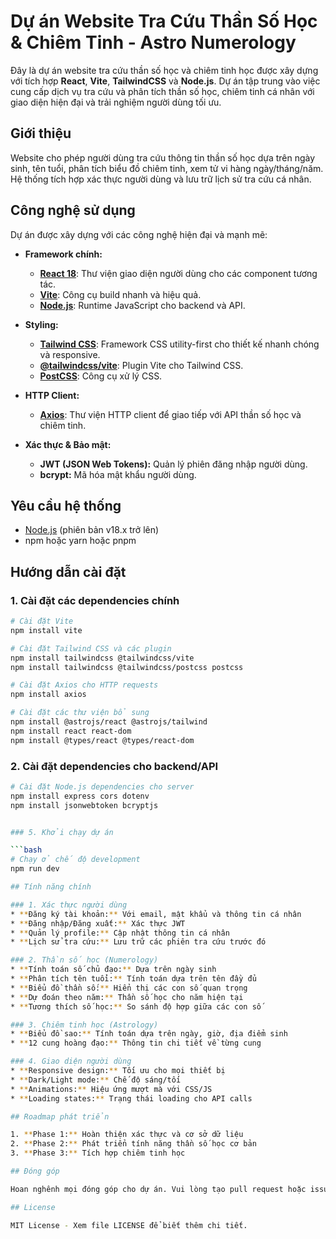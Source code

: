 # Dự án Website Tra Cứu Thần Số Học & Chiêm Tinh - Astro Numerology

Đây là dự án website tra cứu thần số học và chiêm tinh học được xây dựng với tích hợp **React**, **Vite**, **TailwindCSS** và **Node.js**. Dự án tập trung vào việc cung cấp dịch vụ tra cứu và phân tích thần số học, chiêm tinh cá nhân với giao diện hiện đại và trải nghiệm người dùng tối ưu.

## Giới thiệu

Website cho phép người dùng tra cứu thông tin thần số học dựa trên ngày sinh, tên tuổi, phân tích biểu đồ chiêm tinh, xem tử vi hàng ngày/tháng/năm. Hệ thống tích hợp xác thực người dùng và lưu trữ lịch sử tra cứu cá nhân.

## Công nghệ sử dụng

Dự án được xây dựng với các công nghệ hiện đại và mạnh mẽ:

* **Framework chính:**
    * [**React 18**](https://react.dev/): Thư viện giao diện người dùng cho các component tương tác.
    * [**Vite**](https://vitejs.dev/): Công cụ build nhanh và hiệu quả.
    * [**Node.js**](https://nodejs.org/): Runtime JavaScript cho backend và API.

* **Styling:**
    * [**Tailwind CSS**](https://tailwindcss.com/): Framework CSS utility-first cho thiết kế nhanh chóng và responsive.
    * [**@tailwindcss/vite**](https://tailwindcss.com/docs/guides/vite): Plugin Vite cho Tailwind CSS.
    * [**PostCSS**](https://postcss.org/): Công cụ xử lý CSS.

* **HTTP Client:**
    * [**Axios**](https://axios-http.com/): Thư viện HTTP client để giao tiếp với API thần số học và chiêm tinh.

* **Xác thực & Bảo mật:**
    * **JWT (JSON Web Tokens):** Quản lý phiên đăng nhập người dùng.
    * **bcrypt:** Mã hóa mật khẩu người dùng.

## Yêu cầu hệ thống

* [Node.js](https://nodejs.org/) (phiên bản v18.x trở lên)
* npm hoặc yarn hoặc pnpm

## Hướng dẫn cài đặt

### 1. Cài đặt các dependencies chính

```bash
# Cài đặt Vite
npm install vite

# Cài đặt Tailwind CSS và các plugin
npm install tailwindcss @tailwindcss/vite
npm install tailwindcss @tailwindcss/postcss postcss

# Cài đặt Axios cho HTTP requests
npm install axios

# Cài đặt các thư viện bổ sung
npm install @astrojs/react @astrojs/tailwind
npm install react react-dom
npm install @types/react @types/react-dom
```

### 2. Cài đặt dependencies cho backend/API

```bash
# Cài đặt Node.js dependencies cho server
npm install express cors dotenv
npm install jsonwebtoken bcryptjs


### 5. Khởi chạy dự án

```bash
# Chạy ở chế độ development
npm run dev

## Tính năng chính

### 1. Xác thực người dùng
* **Đăng ký tài khoản:** Với email, mật khẩu và thông tin cá nhân
* **Đăng nhập/Đăng xuất:** Xác thực JWT
* **Quản lý profile:** Cập nhật thông tin cá nhân
* **Lịch sử tra cứu:** Lưu trữ các phiên tra cứu trước đó

### 2. Thần số học (Numerology)
* **Tính toán số chủ đạo:** Dựa trên ngày sinh
* **Phân tích tên tuổi:** Tính toán dựa trên tên đầy đủ
* **Biểu đồ thần số:** Hiển thị các con số quan trọng
* **Dự đoán theo năm:** Thần số học cho năm hiện tại
* **Tương thích số học:** So sánh độ hợp giữa các con số

### 3. Chiêm tinh học (Astrology)
* **Biểu đồ sao:** Tính toán dựa trên ngày, giờ, địa điểm sinh
* **12 cung hoàng đạo:** Thông tin chi tiết về từng cung

### 4. Giao diện người dùng
* **Responsive design:** Tối ưu cho mọi thiết bị
* **Dark/Light mode:** Chế độ sáng/tối
* **Animations:** Hiệu ứng mượt mà với CSS/JS
* **Loading states:** Trạng thái loading cho API calls

## Roadmap phát triển

1. **Phase 1:** Hoàn thiện xác thực và cơ sở dữ liệu
2. **Phase 2:** Phát triển tính năng thần số học cơ bản
3. **Phase 3:** Tích hợp chiêm tinh học

## Đóng góp

Hoan nghênh mọi đóng góp cho dự án. Vui lòng tạo pull request hoặc issue trên GitHub repository.

## License

MIT License - Xem file LICENSE để biết thêm chi tiết.